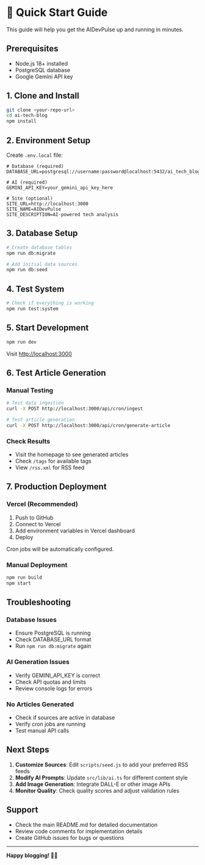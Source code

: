 # 🚀 Quick Start Guide

This guide will help you get the AIDevPulse up and running in minutes.

## Prerequisites

- Node.js 18+ installed
- PostgreSQL database
- Google Gemini API key

## 1. Clone and Install

```bash
git clone <your-repo-url>
cd ai-tech-blog
npm install
```

## 2. Environment Setup

Create `.env.local` file:

```env
# Database (required)
DATABASE_URL=postgresql://username:password@localhost:5432/ai_tech_blog

# AI (required)
GEMINI_API_KEY=your_gemini_api_key_here

# Site (optional)
SITE_URL=http://localhost:3000
SITE_NAME=AIDevPulse
SITE_DESCRIPTION=AI-powered tech analysis
```

## 3. Database Setup

```bash
# Create database tables
npm run db:migrate

# Add initial data sources
npm run db:seed
```

## 4. Test System

```bash
# Check if everything is working
npm run test:system
```

## 5. Start Development

```bash
npm run dev
```

Visit [http://localhost:3000](http://localhost:3000)

## 6. Test Article Generation

### Manual Testing

```bash
# Test data ingestion
curl -X POST http://localhost:3000/api/cron/ingest

# Test article generation
curl -X POST http://localhost:3000/api/cron/generate-article
```

### Check Results

- Visit the homepage to see generated articles
- Check `/tags` for available tags
- View `/rss.xml` for RSS feed

## 7. Production Deployment

### Vercel (Recommended)

1. Push to GitHub
2. Connect to Vercel
3. Add environment variables in Vercel dashboard
4. Deploy

Cron jobs will be automatically configured.

### Manual Deployment

```bash
npm run build
npm start
```

## Troubleshooting

### Database Issues
- Ensure PostgreSQL is running
- Check DATABASE_URL format
- Run `npm run db:migrate` again

### AI Generation Issues
- Verify GEMINI_API_KEY is correct
- Check API quotas and limits
- Review console logs for errors

### No Articles Generated
- Check if sources are active in database
- Verify cron jobs are running
- Test manual API calls

## Next Steps

1. **Customize Sources**: Edit `scripts/seed.js` to add your preferred RSS feeds
2. **Modify AI Prompts**: Update `src/lib/ai.ts` for different content style
3. **Add Image Generation**: Integrate DALL-E or other image APIs
4. **Monitor Quality**: Check quality scores and adjust validation rules

## Support

- Check the main README.md for detailed documentation
- Review code comments for implementation details
- Create GitHub issues for bugs or questions

---

**Happy blogging! 🤖📝**
